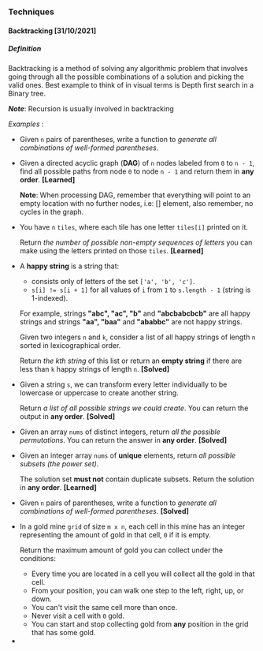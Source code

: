 ### Techniques

#### Backtracking [31/10/2021]



##### Definition

Backtracking is a method of solving any algorithmic problem that involves going through all the possible combinations of a solution and picking the valid ones. Best example to think of in visual terms is Depth first search in a Binary tree.

___Note___: Recursion is usually involved in backtracking

_Examples_ :

- Given `n` pairs of parentheses, write a function to *generate all combinations of well-formed parentheses*.

  

- Given a directed acyclic graph (**DAG**) of `n` nodes labeled from `0` to `n - 1`, find all possible paths from node `0` to node `n - 1` and return them in **any order**. **[Learned]**

  __Note__: 	When processing DAG, remember that everything will point to an empty location with no further nodes, i.e: [] element, also remember, no cycles in the graph.

  

- You have `n` `tiles`, where each tile has one letter `tiles[i]` printed on it.

  Return *the number of possible non-empty sequences of letters* you can make using the letters printed on those `tiles`. **[Learned]**

  

- A **happy string** is a string that:

  - consists only of letters of the set `['a', 'b', 'c']`.
  - `s[i] != s[i + 1]` for all values of `i` from `1` to `s.length - 1` (string is 1-indexed).

  For example, strings **"abc", "ac", "b"** and **"abcbabcbcb"** are all happy strings and strings **"aa", "baa"** and **"ababbc"** are not happy strings.

  Given two integers `n` and `k`, consider a list of all happy strings of length `n` sorted in lexicographical order.

  Return *the kth string* of this list or return an **empty string** if there are less than `k` happy strings of length `n`. **[Solved]**



- Given a string `s`, we can transform every letter individually to be lowercase or uppercase to create another string.

  Return *a list of all possible strings we could create*. You can return the output in **any order**.  **[Solved]**

  

- Given an array `nums` of distinct integers, return *all the possible permutations*. You can return the answer in **any order**. **[Solved]**



- Given an integer array `nums` of **unique** elements, return *all possible subsets (the power set)*.

  The solution set **must not** contain duplicate subsets. Return the solution in **any order**. **[Learned]**



- Given `n` pairs of parentheses, write a function to *generate all combinations of well-formed parentheses*. **[Solved]**



- In a gold mine `grid` of size `m x n`, each cell in this mine has an integer representing the amount of gold in that cell, `0` if it is empty.

  Return the maximum amount of gold you can collect under the conditions:

  - Every time you are located in a cell you will collect all the gold in that cell.
  - From your position, you can walk one step to the left, right, up, or down.
  - You can't visit the same cell more than once.
  - Never visit a cell with `0` gold.
  - You can start and stop collecting gold from **any** position in the grid that has some gold.

  

- 
